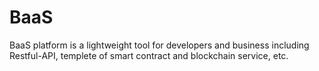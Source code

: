 # BaaS
BaaS platform is a lightweight tool for developers and business including Restful-API, templete of smart contract and blockchain service, etc. 
